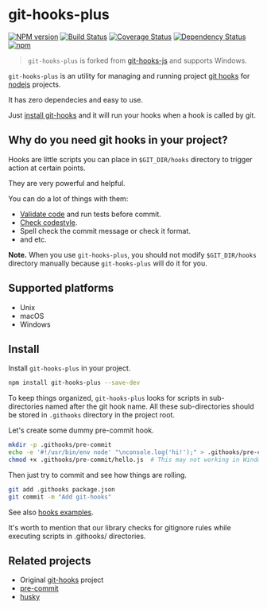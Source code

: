 # git-hooks-plus

[![NPM version](https://badge.fury.io/js/git-hooks-plus.svg)](https://www.npmjs.com/package/git-hooks-plus) [![Build Status](https://travis-ci.org/xcatliu/git-hooks-plus.svg)](https://travis-ci.org/xcatliu/git-hooks-plus) [![Coverage Status](https://coveralls.io/repos/xcatliu/git-hooks-plus/badge.svg?branch=git-hooks-plus&service=github)](https://coveralls.io/github/xcatliu/git-hooks-plus?branch=git-hooks-plus) [![Dependency Status](https://david-dm.org/xcatliu/git-hooks-plus.svg)](https://david-dm.org/xcatliu/git-hooks-plus) [![npm](https://img.shields.io/npm/dm/git-hooks-plus.svg?maxAge=2592000)](https://www.npmjs.com/package/git-hooks-plus)

> `git-hooks-plus` is forked from [git-hooks-js](https://github.com/tarmolov/git-hooks-js) and supports Windows.

`git-hooks-plus` is an utility for managing and running project [git hooks](http://git-scm.com/docs/githooks) for [nodejs](http://nodejs.org/) projects.

It has zero dependecies and easy to use.

Just [install git-hooks](#install) and it will run your hooks when a hook is called by git.

## Why do you need git hooks in your project?
Hooks are little scripts you can place in `$GIT_DIR/hooks` directory to trigger action at certain points.

They are very powerful and helpful.

You can do a lot of things with them:

  * [Validate code](http://jshint.com/) and run tests before commit.
  * [Check codestyle](http://jscs.info/).
  * Spell check the commit message or check it format.
  * and etc.

**Note.** When you use `git-hooks-plus`, you should not modify `$GIT_DIR/hooks` directory manually because `git-hooks-plus` will do it for you.

## Supported platforms
  * Unix
  * macOS
  * Windows

## Install
Install `git-hooks-plus` in your project.
```bash
npm install git-hooks-plus --save-dev
```

To keep things organized, `git-hooks-plus` looks for scripts in sub-directories named after the git hook name.
All these sub-directories should be stored in `.githooks` directory in the project root.

Let's create some dummy pre-commit hook.
```bash
mkdir -p .githooks/pre-commit
echo -e '#!/usr/bin/env node' "\nconsole.log('hi!');" > .githooks/pre-commit/hello.js
chmod +x .githooks/pre-commit/hello.js  # This may not working in Windows, but don't worry, hello.js will be executed through node
```

Then just try to commit and see how things are rolling.
```bash
git add .githooks package.json
git commit -m "Add git-hooks"
```

See also [hooks examples](examples).

It's worth to mention that our library checks for gitignore rules while executing scripts in .githooks/ directories.

## Related projects
  * Original [git-hooks](https://github.com/icefox/git-hooks) project
  * [pre-commit](https://github.com/observing/pre-commit)
  * [husky](https://github.com/typicode/husky)
